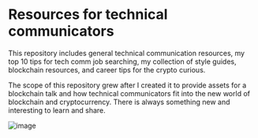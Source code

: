 # Resources for technical communicators

This repository includes general technical communication resources, my top 10 tips for tech comm job searching, my collection of style guides, blockchain resources, and career tips for the crypto curious.

The scope of this repository grew after I created it to provide assets for a blockchain talk and how technical communicators fit into the new world of blockchain and cryptocurrency. There is always something new and interesting to learn and share.

![image](https://user-images.githubusercontent.com/10067215/159945972-037eb8a5-d8e2-407b-8588-a25bf856c320.png)

